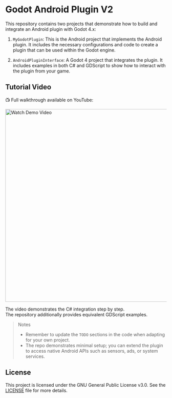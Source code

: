 # Godot Android Plugin V2

This repository contains two projects that demonstrate how to build and integrate an Android plugin with Godot 4.x:

1. `MyGodotPlugin`: This is the Android project that implements the Android plugin. It includes the necessary configurations and code to create a plugin that can be used within the Godot engine.

2. `AndroidPluginInterface`: A Godot 4 project that integrates the plugin. It includes examples in both C# and GDScript to show how to interact with the plugin from your game.

## Tutorial Video

📺 Full walkthrough available on YouTube:  

[<img src="https://img.youtube.com/vi/BCidg2aCXWc/maxresdefault.jpg" alt="Watch Demo Video" width="600">](https://www.youtube.com/watch?v=BCidg2aCXWc)  

The video demonstrates the C# integration step by step.  
The repository additionally provides equivalent GDScript examples.

>Notes
>- Remember to update the `TODO` sections in the code when adapting for your own project.
>- The repo demonstrates minimal setup; you can extend the plugin to access native Android APIs such as sensors, ads, or system services.

## License

This project is licensed under the GNU General Public License v3.0. See the [LICENSE](LICENSE) file for more details.
